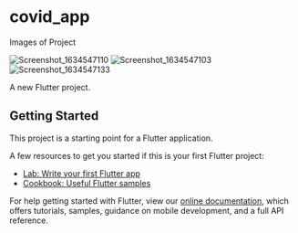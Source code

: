 # covid_app

Images of Project

![Screenshot_1634547110](https://user-images.githubusercontent.com/80326453/137700118-dfcae741-78c7-4a8d-bd02-f638026c3d0f.png)
![Screenshot_1634547103](https://user-images.githubusercontent.com/80326453/137700155-33f7aa4f-1d4d-412d-80e1-6d8502f79b55.png)
![Screenshot_1634547133](https://user-images.githubusercontent.com/80326453/137700187-9a227067-95a5-4922-8749-ffb4facffe03.png)



A new Flutter project.

## Getting Started

This project is a starting point for a Flutter application.

A few resources to get you started if this is your first Flutter project:

- [Lab: Write your first Flutter app](https://flutter.dev/docs/get-started/codelab)
- [Cookbook: Useful Flutter samples](https://flutter.dev/docs/cookbook)

For help getting started with Flutter, view our
[online documentation](https://flutter.dev/docs), which offers tutorials,
samples, guidance on mobile development, and a full API reference.
